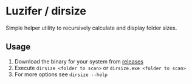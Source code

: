 # Luzifer / dirsize

Simple helper utility to recursively calculate and display folder sizes.

## Usage

1. Download the binary for your system from [releases](https://github.com/Luzifer/dirsize/releases)
2. Execute `dirsize <folder to scan>` or `dirsize.exe <folder to scan>`
3. For more options see `dirsize --help`
